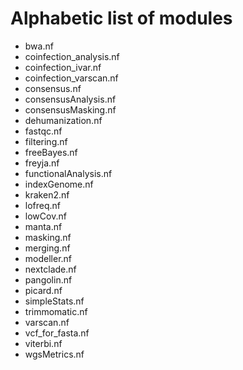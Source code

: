 # Alphabetic list of modules

 - bwa.nf
 - coinfection_analysis.nf
 - coinfection_ivar.nf
 - coinfection_varscan.nf
 - consensus.nf
 - consensusAnalysis.nf
 - consensusMasking.nf
 - dehumanization.nf
 - fastqc.nf
 - filtering.nf
 - freeBayes.nf
 - freyja.nf
 - functionalAnalysis.nf
 - indexGenome.nf
 - kraken2.nf
 - lofreq.nf
 - lowCov.nf
 - manta.nf
 - masking.nf
 - merging.nf
 - modeller.nf
 - nextclade.nf
 - pangolin.nf
 - picard.nf
 - simpleStats.nf
 - trimmomatic.nf
 - varscan.nf
 - vcf_for_fasta.nf
 - viterbi.nf
 - wgsMetrics.nf